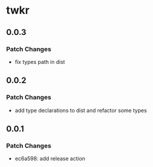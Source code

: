 # twkr

## 0.0.3

### Patch Changes

- fix types path in dist

## 0.0.2

### Patch Changes

- add type declarations to dist and refactor some types

## 0.0.1

### Patch Changes

- ec6a598: add release action
